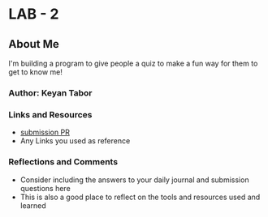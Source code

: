 # LAB - 2

## About Me

I'm building a program to give people a quiz to make a fun way for them to get to know me!

### Author: Keyan Tabor

### Links and Resources

* [submission PR](http://xyz.com)
* Any Links you used as reference

### Reflections and Comments

* Consider including the answers to your daily journal and submission questions here
* This is also a good place to reflect on the tools and resources used and learned
